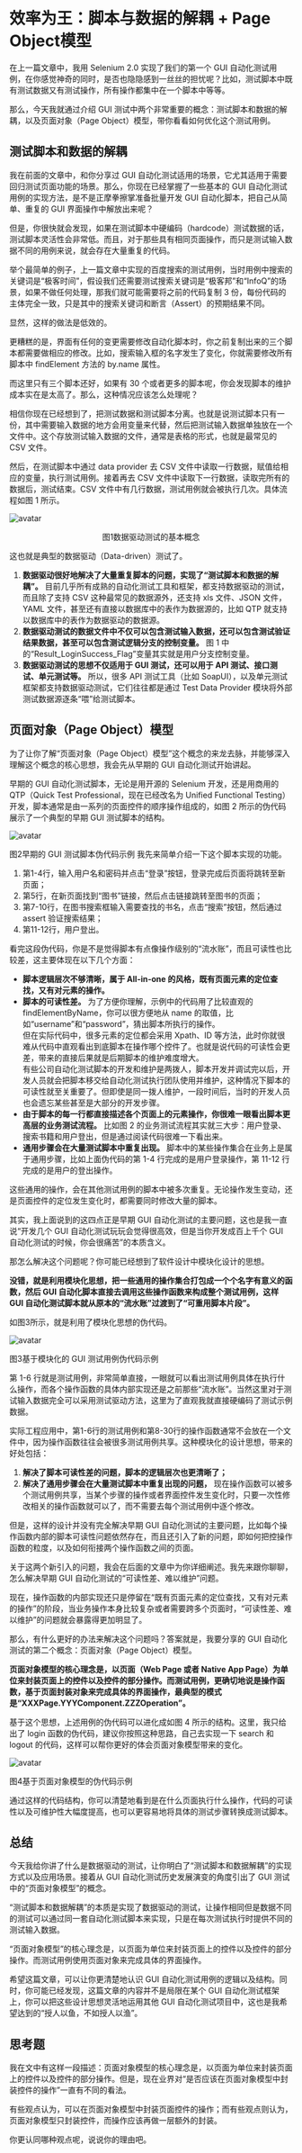 # 效率为王：脚本与数据的解耦 + Page Object模型

在上一篇文章中，我用 Selenium 2.0 实现了我们的第一个 GUI 自动化测试用例，在你感觉神奇的同时，是否也隐隐感到一丝丝的担忧呢？比如，测试脚本中既有测试数据又有测试操作，所有操作都集中在一个脚本中等等。

那么，今天我就通过介绍 GUI 测试中两个非常重要的概念：测试脚本和数据的解耦，以及页面对象（Page Object）模型，带你看看如何优化这个测试用例。

## 测试脚本和数据的解耦

我在前面的文章中，和你分享过 GUI 自动化测试适用的场景，它尤其适用于需要回归测试页面功能的场景。那么，你现在已经掌握了一些基本的 GUI 自动化测试用例的实现方法，是不是正摩拳擦掌准备批量开发 GUI 自动化脚本，把自己从简单、重复的 GUI 界面操作中解放出来呢？

但是，你很快就会发现，如果在测试脚本中硬编码（hardcode）测试数据的话，测试脚本灵活性会非常低。而且，对于那些具有相同页面操作，而只是测试输入数据不同的用例来说，就会存在大量重复的代码。

举个最简单的例子，上一篇文章中实现的百度搜索的测试用例，当时用例中搜索的关键词是“极客时间”，假设我们还需要测试搜索关键词是“极客邦”和“InfoQ”的场景，如果不做任何处理，那我们就可能需要将之前的代码复制 3 份，每份代码的主体完全一致，只是其中的搜索关键词和断言（Assert）的预期结果不同。

显然，这样的做法是低效的。

更糟糕的是，界面有任何的变更需要修改自动化脚本时，你之前复制出来的三个脚本都需要做相应的修改。比如，搜索输入框的名字发生了变化，你就需要修改所有脚本中 findElement 方法的 by.name 属性。

而这里只有三个脚本还好，如果有 30 个或者更多的脚本呢，你会发现脚本的维护成本实在是太高了。那么，这种情况应该怎么处理呢？

相信你现在已经想到了，把测试数据和测试脚本分离。也就是说测试脚本只有一份，其中需要输入数据的地方会用变量来代替，然后把测试输入数据单独放在一个文件中。这个存放测试输入数据的文件，通常是表格的形式，也就是最常见的 CSV 文件。

然后，在测试脚本中通过 data provider 去 CSV 文件中读取一行数据，赋值给相应的变量，执行测试用例。接着再去 CSV 文件中读取下一行数据，读取完所有的数据后，测试结束。CSV 文件中有几行数据，测试用例就会被执行几次。具体流程如图 1 所示。

![avatar](013_001.jpg)

<center>图1数据驱动测试的基本概念</center>

这也就是典型的数据驱动（Data-driven）测试了。
1. <b>数据驱动很好地解决了大量重复脚本的问题，实现了“测试脚本和数据的解耦”。</b> 目前几乎所有成熟的自动化测试工具和框架，都支持数据驱动的测试，而且除了支持 CSV 这种最常见的数据源外，还支持 xls 文件、JSON 文件，YAML 文件，甚至还有直接以数据库中的表作为数据源的，比如 QTP 就支持以数据库中的表作为数据驱动的数据源。
2. <b>数据驱动测试的数据文件中不仅可以包含测试输入数据，还可以包含测试验证结果数据，甚至可以包含测试逻辑分支的控制变量。</b> 图 1 中的“Result_LoginSuccess_Flag”变量其实就是用户分支控制变量。
3. <b>数据驱动测试的思想不仅适用于 GUI 测试，还可以用于 API 测试、接口测试、单元测试等。</b> 所以，很多 API 测试工具（比如 SoapUI），以及单元测试框架都支持数据驱动测试，它们往往都是通过 Test Data Provider 模块将外部测试数据源逐条“喂”给测试脚本。

## 页面对象（Page Object）模型

为了让你了解“页面对象（Page Object）模型”这个概念的来龙去脉，并能够深入理解这个概念的核心思想，我会先从早期的 GUI 自动化测试开始讲起。

早期的 GUI 自动化测试脚本，无论是用开源的 Selenium 开发，还是用商用的 QTP（Quick Test Professional，现在已经改名为 Unified Functional Testing）开发，脚本通常是由一系列的页面控件的顺序操作组成的，如图 2 所示的伪代码展示了一个典型的早期 GUI 测试脚本的结构。

![avatar](013_002.jpg)

图2早期的 GUI 测试脚本伪代码示例
我先来简单介绍一下这个脚本实现的功能。
1. 第1-4行，输入用户名和密码并点击“登录”按钮，登录完成后页面将跳转至新页面；
2. 第5行，在新页面找到“图书”链接，然后点击链接跳转至图书的页面；
3. 第7-10行，在图书搜索框输入需要查找的书名，点击“搜索”按钮，然后通过 assert 验证搜索结果；
4. 第11-12行，用户登出。

看完这段伪代码，你是不是觉得脚本有点像操作级别的“流水账”，而且可读性也比较差，这主要体现在以下几个方面：
- <b>脚本逻辑层次不够清晰，属于 All-in-one 的风格，既有页面元素的定位查找，又有对元素的操作。</b>
- <b>脚本的可读性差。</b> 为了方便你理解，示例中的代码用了比较直观的 findElementByName，你可以很方便地从 name 的取值，比如“username”和“password”，猜出脚本所执行的操作。<br>
  但在实际代码中，很多元素的定位都会采用 Xpath、ID 等方法，此时你就很难从代码中直观看出到底脚本在操作哪个控件了。也就是说代码的可读性会更差，带来的直接后果就是后期脚本的维护难度增大。<br>
  有些公司自动化测试脚本的开发和维护是两拨人，脚本开发并调试完以后，开发人员就会把脚本移交给自动化测试执行团队使用并维护，这种情况下脚本的可读性就至关重要了。但即使是同一拨人维护，一段时间后，当时的开发人员也会遗忘某些甚至是大部分的开发步骤。
- <b>由于脚本的每一行都直接描述各个页面上的元素操作，你很难一眼看出脚本更高层的业务测试流程。</b> 比如图 2 的业务测试流程其实就三大步：用户登录、搜索书籍和用户登出，但是通过阅读代码很难一下看出来。
- <b>通用步骤会在大量测试脚本中重复出现。</b> 脚本中的某些操作集合在业务上是属于通用步骤，比如上面伪代码的第 1-4 行完成的是用户登录操作，第 11-12 行完成的是用户的登出操作。

这些通用的操作，会在其他测试用例的脚本中被多次重复。无论操作发生变动，还是页面控件的定位发生变化时，都需要同时修改大量的脚本。

其实，我上面说到的这四点正是早期 GUI 自动化测试的主要问题，这也是我一直说“开发几个 GUI 自动化测试玩玩会觉得很高效，但是当你开发成百上千个 GUI 自动化测试的时候，你会很痛苦”的本质含义。

那怎么解决这个问题呢？你可能已经想到了软件设计中模块化设计的思想。

<b>没错，就是利用模块化思想，把一些通用的操作集合打包成一个个名字有意义的函数，然后 GUI 自动化脚本直接去调用这些操作函数来构成整个测试用例，这样 GUI 自动化测试脚本就从原本的“流水账”过渡到了“可重用脚本片段”。</b>

如图3所示，就是利用了模块化思想的伪代码。

![avatar](013_003.jpg)

图3基于模块化的 GUI 测试用例伪代码示例

第 1-6 行就是测试用例，非常简单直接，一眼就可以看出测试用例具体在执行什么操作，而各个操作函数的具体内部实现还是之前那些“流水账”。当然这里对于测试输入数据完全可以采用测试驱动方法，这里为了直观我就直接硬编码了测试示例数据。

实际工程应用中，第1-6行的测试用例和第8-30行的操作函数通常不会放在一个文件中，因为操作函数往往会被很多测试用例共享。这种模块化的设计思想，带来的好处包括：
1. <b>解决了脚本可读性差的问题，脚本的逻辑层次也更清晰了；</b>
2. <b>解决了通用步骤会在大量测试脚本中重复出现的问题，</b> 现在操作函数可以被多个测试用例共享，当某个步骤的操作或者界面控件发生变化时，只要一次性修改相关的操作函数就可以了，而不需要去每个测试用例中逐个修改。

但是，这样的设计并没有完全解决早期 GUI 自动化测试的主要问题，比如每个操作函数内部的脚本可读性问题依然存在，而且还引入了新的问题，即如何把控操作函数的粒度，以及如何衔接两个操作函数之间的页面。

关于这两个新引入的问题，我会在后面的文章中为你详细阐述。我先来跟你聊聊，怎么解决早期 GUI 自动化测试的“可读性差、难以维护”问题。

现在，操作函数的内部实现还只是停留在“既有页面元素的定位查找，又有对元素的操作”的阶段，当业务操作本身比较复杂或者需要跨多个页面时，“可读性差、难以维护”的问题就会暴露得更加明显了。

那么，有什么更好的办法来解决这个问题吗？答案就是，我要分享的 GUI 自动化测试的第二个概念：页面对象（Page Object）模型。

<b>页面对象模型的核心理念是，以页面（Web Page 或者 Native App Page）为单位来封装页面上的控件以及控件的部分操作。而测试用例，更确切地说是操作函数，基于页面封装对象来完成具体的界面操作，最典型的模式是“XXXPage.YYYComponent.ZZZOperation”。</b>

基于这个思想，上述用例的伪代码可以进化成如图 4 所示的结构。这里，我只给出了 login 函数的伪代码，建议你按照这种思路，自己去实现一下 search 和 logout 的代码，这样可以帮你更好的体会页面对象模型带来的变化。

![avatar](013_004.jpg)

图4基于页面对象模型的伪代码示例

通过这样的代码结构，你可以清楚地看到是在什么页面执行什么操作，代码的可读性以及可维护性大幅度提高，也可以更容易地将具体的测试步骤转换成测试脚本。

## 总结
今天我给你讲了什么是数据驱动的测试，让你明白了“测试脚本和数据解耦”的实现方式以及应用场景。接着从 GUI 自动化测试历史发展演变的角度引出了 GUI 测试中的“页面对象模型”的概念。

“测试脚本和数据解耦”的本质是实现了数据驱动的测试，让操作相同但是数据不同的测试可以通过同一套自动化测试脚本来实现，只是在每次测试执行时提供不同的测试输入数据。

“页面对象模型”的核心理念是，以页面为单位来封装页面上的控件以及控件的部分操作。而测试用例使用页面对象来完成具体的界面操作。

希望这篇文章，可以让你更清楚地认识 GUI 自动化测试用例的逻辑以及结构。同时，你可能已经发现，这篇文章的内容并不是局限在某个 GUI 自动化测试框架上，你可以把这些设计思想灵活地运用其他 GUI 自动化测试项目中，这也是我希望达到的“授人以鱼，不如授人以渔”。

## 思考题

我在文中有这样一段描述：页面对象模型的核心理念是，以页面为单位来封装页面上的控件以及控件的部分操作。但是，现在业界对“是否应该在页面对象模型中封装控件的操作”一直有不同的看法。

有些观点认为，可以在页面对象模型中封装页面控件的操作；而有些观点则认为，页面对象模型只封装控件，而操作应该再做一层额外的封装。

你更认同哪种观点呢，说说你的理由吧。